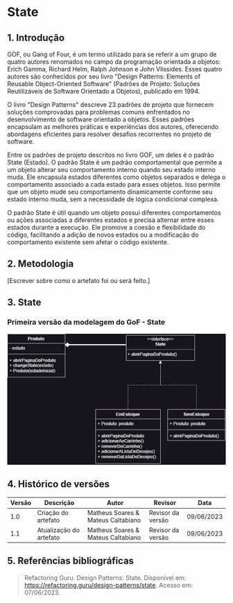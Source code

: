 # State

## 1. Introdução

GOF, ou Gang of Four, é um termo utilizado para se referir a um grupo de quatro autores renomados no campo da programação orientada a objetos: Erich Gamma, Richard Helm, Ralph Johnson e John Vlissides. Esses quatro autores são conhecidos por seu livro "Design Patterns: Elements of Reusable Object-Oriented Software" (Padrões de Projeto: Soluções Reutilizáveis de Software Orientado a Objetos), publicado em 1994.

O livro "Design Patterns" descreve 23 padrões de projeto que fornecem soluções comprovadas para problemas comuns enfrentados no desenvolvimento de software orientado a objetos. Esses padrões encapsulam as melhores práticas e experiências dos autores, oferecendo abordagens eficientes para resolver desafios recorrentes no projeto de software.

Entre os padrões de projeto descritos no livro GOF, um deles é o padrão State (Estado). O padrão State é um padrão comportamental que permite a um objeto alterar seu comportamento interno quando seu estado interno muda. Ele encapsula estados diferentes como objetos separados e delega o comportamento associado a cada estado para esses objetos. Isso permite que um objeto mude seu comportamento dinamicamente conforme seu estado interno muda, sem a necessidade de lógica condicional complexa.

O padrão State é útil quando um objeto possui diferentes comportamentos ou ações associadas a diferentes estados e precisa alternar entre esses estados durante a execução. Ele promove a coesão e flexibilidade do código, facilitando a adição de novos estados ou a modificação do comportamento existente sem afetar o código existente.

## 2. Metodologia

[Escrever sobre como o artefato foi ou será feito.]

## 3. State

### Primeira versão da modelagem do GoF - State
![](images/GoF_v1.png)

## 4. Histórico de versões

| Versão | Descrição            | Autor           | Revisor           | Data           |
| ------ | -------------------- | --------------- | ----------------- | -------------- |
| 1.0 | Criação do artefato | Matheus Soares & Mateus Caltabiano | Revisor da versão | 09/06/2023 |
| 1.1 | Atualização do artefato | Matheus Soares & Mateus Caltabiano | Revisor da versão | 09/06/2023 |

## 5. Referências bibliográficas

> Refactoring Guru. Design Patterns: State. Disponível em: https://refactoring.guru/design-patterns/state. Acesso em: 07/06/2023.
